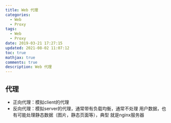 ```yaml
---
title: Web 代理
categories:
  - Web
  - Proxy
tags:
  - Web
  - Proxy
date: 2019-03-21 17:27:15
updated: 2021-08-02 11:07:12
toc: true
mathjax: true
comments: true
description: Web 代理
---
```


##	代理

-	正向代理：模拟client的代理
-	反向代理：模拟server的代理，通常带有负载均衡，通常不处理
	用户数据，也有可能处理静态数据（图片，静态页面等），典型
	就是nginx服务器
